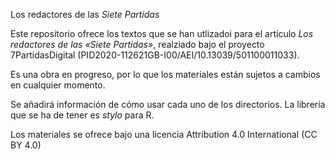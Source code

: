 Los redactores de las _Siete Partidas_

Este repositorio ofrece los textos que se han utlizadoi para el artículo _Los redactores de las «Siete Partidas»_, realziado bajo el proyecto 7PartidasDigital (PID2020-112621GB-I00/AEI/10.13039/501100011033).

Es una obra en progreso, por lo que los materiales están sujetos a cambios en cualquier momento.

Se añadirá información de cómo usar cada uno de los directorios. La librería que se ha de tener es _stylo_ para R.

Los materiales se ofrece bajo una licencia Attribution 4.0 International (CC BY 4.0)

